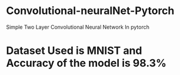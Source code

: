 # Convolutional-neuralNet-Pytorch
Simple Two Layer Convolutional Neural Network In pytorch

# Dataset Used is MNIST and Accuracy of the model is 98.3%

